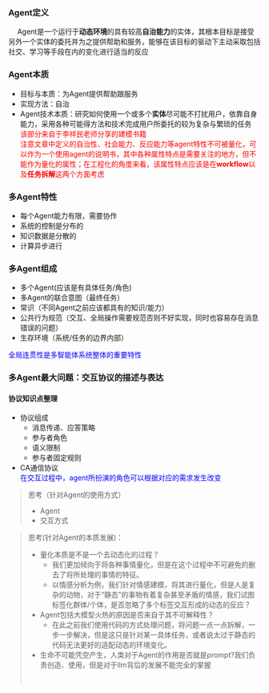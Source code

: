 ### Agent定义
　
Agent是一个运行于**动态环境**的具有较高**自治能力**的实体，其根本目标是接受另外一个实体的委托并为之提供帮助和服务，能够在该目标的驱动下主动采取包括社交、学习等手段在内的变化进行适当的反应

### Agent本质
+ 目标与本质：为Agent提供帮助跟服务
+ 实现方法：自治
+ Agent技术本质：研究如何使用一个或多个**实体**尽可能不打扰用户，依靠自身能力，采用各种可能得方法和技术完成用户所委托的较为复杂与繁琐的任务
<br><font color = red>
该部分来自于李祥民老师分享的建模书籍
<br>注意文章中定义的自治性、社会能力、反应能力等agent特性不可被量化，可以作为一个使用agent的说明书，其中各种属性特点是需要关注的地方，但不能作为量化的属性；在工程化的角度来看，该属性特点应该是在**workflow**以及**任务拆解**这两个方面考虑
</font>

### 多Agent特性
+ 每个Agent能力有限，需要协作
+ 系统的控制是分布的
+ 知识数据是分散的
+ 计算异步进行

### 多Agent组成
+ 多个Agent(应该是有具体任务/角色)
+ 多Agent的联合意图（最终任务）
+ 常识（不同Agent之前应该都具有的知识/能力）
+ 公共行为规范（交互、全局操作需要规范否则不好实现，同时也容易存在消息错误的问题）
+ 生存环境（系统/任务的边界内部）

<font color = blue>全局连贯性是多智能体系统整体的重要特性</font>

### 多Agent最大问题：交互协议的描述与表达
#### 协议知识点整理
+ 协议组成
  + 消息传递、应答策略
  + 参与者角色
  + 语义限制
  + 参与者固定规则
+ CA通信协议
<br><font color = blue>在交互过程中，agent所扮演的角色可以根据对应的需求发生改变</font>

> 思考（针对Agent的使用方式）
> + Agent
> + 交互方式




> 思考(针对Agent的本质发展)：
> + 量化本质是不是一个去动态化的过程？
>   + 我们更加倾向于将各种事情量化，但是在这个过程中不可避免的删去了将所处理的事情的特征。
>   + 以情感分析为例，我们针对情感建模，将其进行量化，但是人是复杂的动物，对于“静态”的事物有着复杂甚至矛盾的情感，我们试图标签化群体/个体，是否忽略了多个标签交互形成的动态的反应？
> + Agent包括大模型火热的原因是否来自于其不可解释性？
>   + 在此之前我们使用代码的方式处理问题，将问题一点一点拆解，一步一步解决，但是这只是针对某一具体任务，或者说太过于静态的代码无法更好的适配动态的环境变化。
> + 生命不可能凭空产生，人类对于Agent的作用是否就是prompt?我们负责创造、使用，但是对于llm背后的发展不能完全的掌握
> 
> <br>